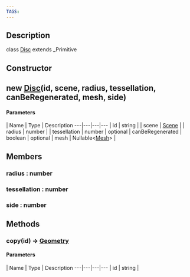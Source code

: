 ```yaml
---
TAGS:
---
```

## Description

class [Disc](/classes/3.1/Disc) extends _Primitive



## Constructor

## new [Disc](/classes/3.1/Disc)(id, scene, radius, tessellation, canBeRegenerated, mesh, side)



#### Parameters
 | Name | Type | Description
---|---|---|---
 | id | string | 
 | scene | [Scene](/classes/3.1/Scene) | 
 | radius | number | 
 | tessellation | number | 
optional | canBeRegenerated | boolean | 
optional | mesh | Nullable&lt;[Mesh](/classes/3.1/Mesh)&gt; | 
## Members

### radius : number



### tessellation : number



### side : number



## Methods

### copy(id) &rarr; [Geometry](/classes/3.1/Geometry)



#### Parameters
 | Name | Type | Description
---|---|---|---
 | id | string | 

